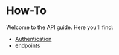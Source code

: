 # How-To

Welcome to the API guide. Here you'll find:

- [Authentication](authentication.md)
- [endpoints](endpoints.md)
